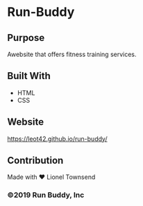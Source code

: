 # Run-Buddy

## Purpose
Awebsite that offers fitness training services.

## Built With
* HTML
* CSS

## Website
https://leot42.github.io/run-buddy/

## Contribution
Made with ❤️ Lionel Townsend


### ©️2019 Run Buddy, Inc 

